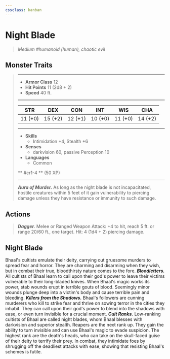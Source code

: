 ```yaml
---
cssclass: kanban
---
```


# Night Blade
>*Medium #humanoid (human), chaotic evil*
## Monster Traits
>___
>- **Armor Class** 12
>- **Hit Points** 11 (2d8 + 2)
>- **Speed** 40 ft.
>___
>|STR|DEX|CON|INT|WIS|CHA|
>|:---:|:---:|:---:|:---:|:---:|:---:|
>|11 (+0)|15 (+2)|12 (+1)|10 (+0)|11 (+0)|14 (+2)|
>___
>- **Skills**
>	 - Intimidation +4, Stealth +6
>- **Senses**
>	 - darkvision 60, passive Perception 10
>- **Languages**
>	 - Common
>
> ** #cr1-4 ** (50 XP)
>___
>***Aura of Murder.*** As long as the night blade is not incapacitated, hostile creatures within 5 feet of it gain vulnerability to piercing damage unless they have resistance or immunity to such damage.  
>
## Actions
>***Dagger.*** Melee  or Ranged Weapon Attack: +4 to hit, reach 5 ft. or range 20/60 ft., one target. Hit: 4 (1d4 + 2) piercing damage.
## Night Blade
Bhaal's cultists emulate their deity, carrying out gruesome murders to spread fear and horror. They are charming and disarming when they wish, but in combat their true, bloodthirsty nature comes to the fore.
***Bloodletters.*** All cultists of Bhaal learn to call upon their god's power to leave their victims vulnerable to their long-bladed knives. When Bhaal's magic works its power, stab wounds erupt in terrible gouts of blood. Seemingly minor wounds plunge deep into a victim's body and cause terrible pain and bleeding.
***Killers from the Shadows.*** Bhaal's followers are cunning murderers who kill to strike fear and thrive on sowing terror in the cities they inhabit. They can call upon their god's power to blend into the shadows with ease, or even turn invisible for a crucial moment.
***Cult Ranks.*** Low-ranking cultists of Bhaal are called night blades, whom Bhaal blesses with darkvision and superior stealth. Reapers are the next rank up. They gain the ability to turn invisible and can use Bhaal's magic to evade suspicion. The highest rank are the death's heads, who can take on the skull-faced guise of their deity to terrify their prey. In combat, they intimidate foes by shrugging off the deadliest attacks with ease, showing that resisting Bhaal's schemes is futile.